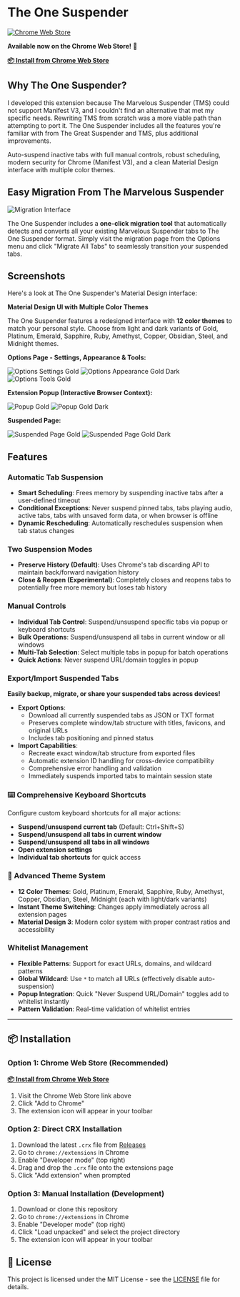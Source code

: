 # The One Suspender

[![Chrome Web Store](https://img.shields.io/chrome-web-store/v/kbnejigpbcogccaakoafohhkpjpdnipo.svg)](https://chromewebstore.google.com/detail/unasuspender-theonesuspen/kbnejigpbcogccaakoafohhkpjpdnipo)

**Available now on the Chrome Web Store!** 🎉

**[📦 Install from Chrome Web Store](https://chromewebstore.google.com/detail/unasuspender-theonesuspen/kbnejigpbcogccaakoafohhkpjpdnipo)**


## Why The One Suspender?

I developed this extension because The Marvelous Suspender (TMS) could not support Manifest V3, and I couldn't find an alternative that met my specific needs. Rewriting TMS from scratch was a more viable path than attempting to port it. The One Suspender includes all the features you're familiar with from The Great Suspender and TMS, plus additional improvements.

Auto-suspend inactive tabs with full manual controls, robust scheduling, modern security for Chrome (Manifest V3), and a clean Material Design interface with multiple color themes.

## Easy Migration From The Marvelous Suspender

![Migration Interface](https://github.com/user-attachments/assets/3076f48a-59f0-4fda-8ccc-06b7100e99fa)

The One Suspender includes a **one-click migration tool** that automatically detects and converts all your existing Marvelous Suspender tabs to The One Suspender format. Simply visit the migration page from the Options menu and click "Migrate All Tabs" to seamlessly transition your suspended tabs.

## Screenshots

Here's a look at The One Suspender's Material Design interface:

**Material Design UI with Multiple Color Themes**

The One Suspender features a redesigned interface with **12 color themes** to match your personal style. Choose from light and dark variants of Gold, Platinum, Emerald, Sapphire, Ruby, Amethyst, Copper, Obsidian, Steel, and Midnight themes.

**Options Page - Settings, Appearance & Tools:**

![Options Settings Gold](tests/screenshots/options-gold.png)
![Options Appearance Gold Dark](tests/screenshots/appearance-gold-dark.png)
![Options Tools Gold](tests/screenshots/tools-gold.png)

**Extension Popup (Interactive Browser Context):**

![Popup Gold](tests/screenshots/popup-gold.png)
![Popup Gold Dark](tests/screenshots/popup-gold-dark.png)

**Suspended Page:**

![Suspended Page Gold](tests/screenshots/suspended-gold.png)
![Suspended Page Gold Dark](tests/screenshots/suspended-gold-dark.png)



## Features

### **Automatic Tab Suspension**
- **Smart Scheduling**: Frees memory by suspending inactive tabs after a user-defined timeout
- **Conditional Exceptions**: Never suspend pinned tabs, tabs playing audio, active tabs, tabs with unsaved form data, or when browser is offline
- **Dynamic Rescheduling**: Automatically reschedules suspension when tab status changes

### **Two Suspension Modes**
- **Preserve History (Default)**: Uses Chrome's tab discarding API to maintain back/forward navigation history
- **Close & Reopen (Experimental)**: Completely closes and reopens tabs to potentially free more memory but loses tab history

### **Manual Controls**
- **Individual Tab Control**: Suspend/unsuspend specific tabs via popup or keyboard shortcuts
- **Bulk Operations**: Suspend/unsuspend all tabs in current window or all windows
- **Multi-Tab Selection**: Select multiple tabs in popup for batch operations
- **Quick Actions**: Never suspend URL/domain toggles in popup

### **Export/Import Suspended Tabs**
**Easily backup, migrate, or share your suspended tabs across devices!**

- **Export Options**: 
  - Download all currently suspended tabs as JSON or TXT format
  - Preserves complete window/tab structure with titles, favicons, and original URLs
  - Includes tab positioning and pinned status
- **Import Capabilities**:
  - Recreate exact window/tab structure from exported files
  - Automatic extension ID handling for cross-device compatibility
  - Comprehensive error handling and validation
  - Immediately suspends imported tabs to maintain session state

### **⌨️ Comprehensive Keyboard Shortcuts**
Configure custom keyboard shortcuts for all major actions:
- **Suspend/unsuspend current tab** (Default: Ctrl+Shift+S)
- **Suspend/unsuspend all tabs in current window**
- **Suspend/unsuspend all tabs in all windows**
- **Open extension settings**
- **Individual tab shortcuts** for quick access

### **🎨 Advanced Theme System**
- **12 Color Themes**: Gold, Platinum, Emerald, Sapphire, Ruby, Amethyst, Copper, Obsidian, Steel, Midnight (each with light/dark variants)
- **Instant Theme Switching**: Changes apply immediately across all extension pages
- **Material Design 3**: Modern color system with proper contrast ratios and accessibility

### **Whitelist Management**
- **Flexible Patterns**: Support for exact URLs, domains, and wildcard patterns
- **Global Wildcard**: Use `*` to match all URLs (effectively disable auto-suspension)
- **Popup Integration**: Quick "Never Suspend URL/Domain" toggles add to whitelist instantly
- **Pattern Validation**: Real-time validation of whitelist entries

---

## 📦 Installation

### Option 1: Chrome Web Store (Recommended)

**[📦 Install from Chrome Web Store](https://chromewebstore.google.com/detail/unasuspender-theonesuspen/kbnejigpbcogccaakoafohhkpjpdnipo)**

1. Visit the Chrome Web Store link above
2. Click "Add to Chrome"
3. The extension icon will appear in your toolbar

### Option 2: Direct CRX Installation

1. Download the latest `.crx` file from [Releases](https://github.com/enderunal/TheOneSuspender/releases)
2. Go to `chrome://extensions` in Chrome
3. Enable "Developer mode" (top right)
4. Drag and drop the `.crx` file onto the extensions page
5. Click "Add extension" when prompted

### Option 3: Manual Installation (Development)

1. Download or clone this repository
2. Go to `chrome://extensions` in Chrome
3. Enable "Developer mode" (top right)
4. Click "Load unpacked" and select the project directory
5. The extension icon will appear in your toolbar


## 📄 License

This project is licensed under the MIT License - see the [LICENSE](LICENSE) file for details.
